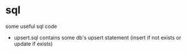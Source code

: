 # sql
some useful sql code

* upsert.sql contains some db's upsert statement (insert if not exists or update if exists)

